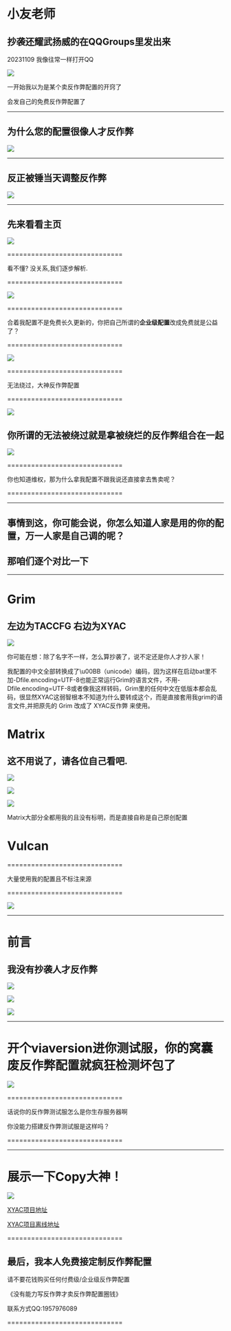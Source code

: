 # 小友老师

## 抄袭还耀武扬威的在QQGroups里发出来

20231109 我像往常一样打开QQ

![](/others/xyls/myselfConfig.png)

一开始我以为是某个卖反作弊配置的开窍了

会发自己的免费反作弊配置了

---

## 为什么您的配置很像人才反作弊

![](/others/xyls/WhyCopy.png)

---

## 反正被锤当天调整反作弊

![](/others/xyls/rebornmysconfigs.png)

---

## 先来看看主页

![](/others/xyls/github.png")

=============================

 看不懂? 没关系,我们逐步解析.

=============================

![](/others/xyls/freeConfig.png")

=============================

 合着我配置不是免费长久更新的，你把自己所谓的**企业级配置**改成免费就是公益了？

=============================

![](/others/xyls/unbypass.png")

=============================

 无法绕过，大神反作弊配置

=============================

![](/others/xyls/aclist.png")

## 你所谓的无法被绕过就是拿被绕烂的反作弊组合在一起

![](/others/xyls/jockerrules.png")

=============================

 你也知道维权，那为什么拿我配置不跟我说还直接拿去售卖呢？

=============================

--- 

## 事情到这，你可能会说，你怎么知道人家是用的你的配置，万一人家是自己调的呢？

## 那咱们逐个对比一下

---

# Grim

## 左边为TACCFG 右边为XYAC

![](/others/xyls/renameConfig.png")

你可能在想：除了名字不一样，怎么算抄袭了，说不定还是你人才抄人家！

我配置的中文全部转换成了\u00BB（unicode）编码，因为这样在启动bat里不加-Dfile.encoding=UTF-8也能正常运行Grim的语言文件，不用-Dfile.encoding=UTF-8或者像我这样转码，Grim里的任何中文在低版本都会乱码，很显然XYAC这弱智根本不知道为什么要转成这个，而是直接套用我grim的语言文件,并把原先的 Grim 改成了 XYAC反作弊 来使用。

# Matrix

## 这不用说了，请各位自己看吧.

![](/others/xyls/Matrix.png")

![](/others/xyls/MatrixCfg.png")

![](/others/xyls/MatrixCheck.png")

Matrix大部分全都用我的且没有标明，而是直接自称是自己原创配置

# Vulcan

=============================

 大量使用我的配置且不标注来源

=============================

![](/others/xyls/Vulcan.png")

---

# 前言

## 我没有抄袭人才反作弊

![](/others/xyls/notCopy.png")

![](/others/xyls/notCopy_2.png")

![](/others/xyls/LoL.png")

---

# 开个viaversion进你测试服，你的窝囊废反作弊配置就疯狂检测坏包了

![](/others/xyls/testserver.png")

=============================

 话说你的反作弊测试服怎么是你生存服务器啊

 你没能力搭建反作弊测试服是这样吗？

=============================

--- 

# 展示一下Copy大神！

![](/others/xyls/FuckMe.png")

[XYAC项目地址](https://github.com/xiaoyou1933/XYAC----minecraft-#xyac----%E8%AE%A9%E4%BD%A0%E7%9A%84minecraft%E4%BC%BA%E6%9C%8D%E5%99%A8%E5%86%8D%E6%97%A0%E4%BD%9C%E5%BC%8A%E7%8E%A9%E5%AE%B6)

[XYAC项目离线地址](https://wwsn.lanzoue.com/i2vEO1ecnkyf)

=============================

## 最后，我本人免费接定制反作弊配置

 请不要花钱购买任何付费级/企业级反作弊配置
 
 《没有能力写反作弊才卖反作弊配置圈钱》

 联系方式QQ:1957976089

=============================